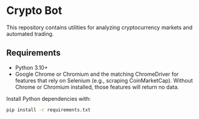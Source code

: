 # Crypto Bot

This repository contains utilities for analyzing cryptocurrency markets and automated trading.

## Requirements

- Python 3.10+
- Google Chrome or Chromium and the matching ChromeDriver for features that rely on Selenium (e.g., scraping CoinMarketCap). Without Chrome or Chromium installed, those features will return no data.

Install Python dependencies with:

```bash
pip install -r requirements.txt
```

